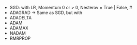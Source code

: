 - SGD: with LR, Momentum 0 or > 0, Nesterov = True | False, #
- ADAGRAD -> Same as SGD, but with
- ADADELTA
- ADAM
- ADAMAX
- NADAM
- RMRPROP
